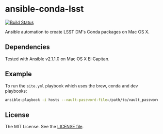 ansible-conda-lsst
==================

[![Build Status](https://travis-ci.org/lsst-sqre/ansible-conda-lsst.svg?branch=master)](https://travis-ci.org/lsst-sqre/ansible-conda-lsst)

Ansible automation to create LSST DM's Conda packages on Mac OS X.

Dependencies
------------

Tested with Ansible v2.1.1.0 on Mac OS X El Capitan.

Example
-------

To run the `site.yml` playbook which uses the brew, conda and dev playbooks:
```bash
ansible-playbook -i hosts --vault-password-file=/path/to/vault_password.txt ./site.yml
```

License
-------

The MIT License. See the [LICENSE file](https://github.com/lsst-sqre/ansible-beats/blob/master/LICENSE).
